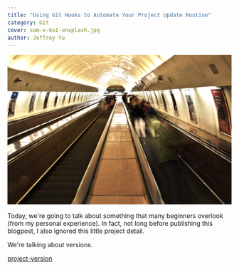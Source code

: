 ```yaml
---
title: "Using Git Hooks to Automate Your Project Update Routine"
category: Git
cover: sam-x-koI-unsplash.jpg
author: Jeffrey Yu
---
```


![escalate](./sam-x-koI-unsplash.jpg 'photo by @samx on unsplash.com')

Today, we're going to talk about something that many beginners overlook (from my personal experience).
In fact, not long before publishing this blogpost, I also ignored this little project detail.

We're talking about versions.

[project-version](./project-version.jpg)

